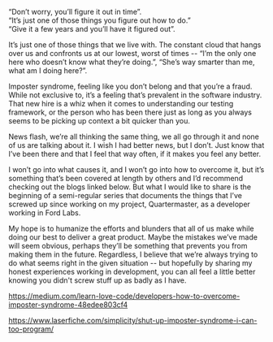 “Don’t worry, you’ll figure it out in time”.  
“It’s just one of those things you figure out how to do.”  
“Give it a few years and you’ll have it figured out”.

It’s just one of those things that we live with. The constant cloud that hangs over us and confronts us at our lowest, worst of times -- “I’m the only one here who doesn’t know what they’re doing.”, “She’s way smarter than me, what am I doing here?”.  
  
Imposter syndrome, feeling like you don’t belong and that you’re a fraud. While not exclusive to, it’s a feeling that’s prevalent in the software industry. That new hire is a whiz when it comes to understanding our testing framework, or the person who has been there just as long as you always seems to be picking up context a bit quicker than you.  

News flash, we’re all thinking the same thing, we all go through it and none of us are talking about it. I wish I had better news, but I don’t. Just know that I’ve been there and that I feel that way often, if it makes you feel any better.  

I won’t go into what causes it, and I won’t go into how to overcome it, but it’s something that’s been covered at length by others and I’d recommend checking out the blogs linked below. But what I would like to share is the beginning of a semi-regular series that documents the things that I’ve screwed up since working on my project, Quartermaster, as a developer working in Ford Labs.  

My hope is to humanize the efforts and blunders that all of us make while doing our best to deliver a great product. Maybe the mistakes we’ve made will seem obvious, perhaps they’ll be something that prevents you from making them in the future. Regardless, I believe that we’re always trying to do what seems right in the given situation -- but hopefully by sharing my honest experiences working in development, you can all feel a little better knowing you didn't screw stuff up as badly as I have.     


https://medium.com/learn-love-code/developers-how-to-overcome-imposter-syndrome-48edee803cf4

https://www.laserfiche.com/simplicity/shut-up-imposter-syndrome-i-can-too-program/


